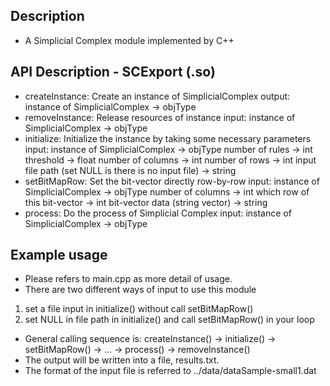 ## Description
- A Simplicial Complex module implemented by C++

## API Description - SCExport (.so)
- createInstance: Create an instance of SimplicialComplex
  output: instance of SimplicialComplex -> objType
- removeInstance: Release resources of instance
  input: instance of SimplicialComplex -> objType
- initialize: Initialize the instance by taking some necessary parameters
  input: instance of SimplicialComplex -> objType
         number of rules -> int
         threshold -> float
         number of columns -> int
         number of rows -> int
         input file path (set NULL is there is no input file) -> string
- setBitMapRow: Set the bit-vector directly row-by-row
  input: instance of SimplicialComplex -> objType
         number of columns -> int
         which row of this bit-vector -> int
         bit-vector data (string vector) -> string
- process: Do the process of Simplicial Complex
  input: instance of SimplicialComplex -> objType

## Example usage
- Please refers to main.cpp as more detail of usage.
- There are two different ways of input to use this module
1. set a file input in initialize() without call setBitMapRow()
2. set NULL in file path in initialize() and call setBitMapRow() in your loop
- General calling sequence is: createInstance() -> initialize() -> setBitMapRow() -> ... -> 
                               process() -> removeInstance()
- The output will be written into a file, results.txt.
- The format of the input file is referred to ../data/dataSample-small1.dat